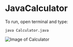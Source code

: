 # JavaCalculator
To run, open terminal and type:

`java Calculator.java`

![Image of Calculator](https://i.imgur.com/xXzJ4QR.png)
